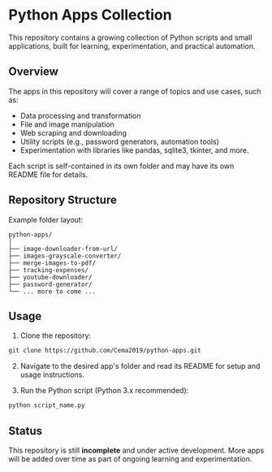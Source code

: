 # Python Apps Collection

This repository contains a growing collection of Python scripts and small applications, built for learning, experimentation, and practical automation.

## Overview

The apps in this repository will cover a range of topics and use cases, such as:
- Data processing and transformation
- File and image manipulation
- Web scraping and downloading
- Utility scripts (e.g., password generators, automation tools)
- Experimentation with libraries like pandas, sqlite3, tkinter, and more.

Each script is self-contained in its own folder and may have its own README file for details.

## Repository Structure

Example folder layout:
```
python-apps/
│
├── image-downloader-from-url/
├── images-grayscale-converter/
├── merge-images-to-pdf/
├── tracking-expenses/
├── youtube-downloader/
├── password-generator/
└── ... more to come ...
```

## Usage

1. Clone the repository:
```bash
git clone https://github.com/Cema2019/python-apps.git
```

2. Navigate to the desired app's folder and read its README for setup and usage instructions.

3. Run the Python script (Python 3.x recommended):
```bash
python script_name.py
```

## Status

This repository is still **incomplete** and under active development. More apps will be added over time as part of ongoing learning and experimentation.

